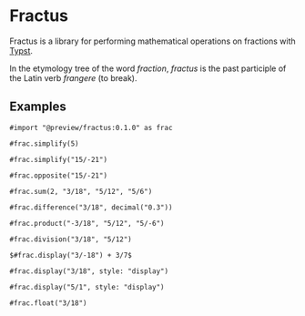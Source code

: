 # Fractus

Fractus is a library for performing mathematical operations on fractions with [Typst](https://typst.app).

In the etymology tree of the word *fraction*, *fractus* is the past participle of the Latin verb *frangere* (to break).

## Examples

```typ
#import "@preview/fractus:0.1.0" as frac

#frac.simplify(5)

#frac.simplify("15/-21")

#frac.opposite("15/-21")

#frac.sum(2, "3/18", "5/12", "5/6")

#frac.difference("3/18", decimal("0.3"))

#frac.product("-3/18", "5/12", "5/-6")

#frac.division("3/18", "5/12")

$#frac.display("3/-18") + 3/7$

#frac.display("3/18", style: "display")

#frac.display("5/1", style: "display")

#frac.float("3/18")
```

